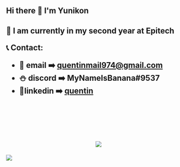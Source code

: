 <h2> Hi there 👋 I'm Yunikon <h2>

🔭 I am currently in my second year at Epitech

📞 **Contact:**
- 📧 email ➡️ quentinmail974@gmail.com
- ⛄ discord ➡️ MyNameIsBanana#9537
- 📱linkedin ➡️ [quentin](https://www.linkedin.com/in/quentinrbt/)

<br><br><br>
<p align="center">
  <img src="https://github-readme-stats.vercel.app/api?username=Masutayunikon">
</p>
<img src="https://github-profile-trophy.vercel.app/?username=Masutayunikon" />

